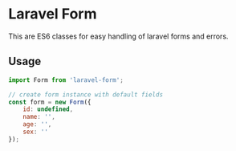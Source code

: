 # Laravel Form

This are ES6 classes for easy handling of laravel forms and errors.

## Usage

```javascript
import Form from 'laravel-form';

// create form instance with default fields
const form = new Form({
    id: undefined,
    name: '',
    age: '',
    sex: ''
});
```
